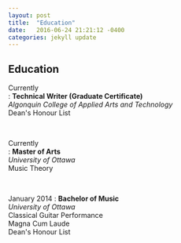 ```yaml
---
layout: post
title:  "Education"
date:   2016-06-24 21:21:12 -0400
categories: jekyll update
---
```

## Education   

Currently  
:    **Technical Writer (Graduate Certificate)**  
*Algonquin College of Applied Arts and Technology*  
Dean's Honour List  

&nbsp;

Currently  
:    **Master of Arts**  
*University of Ottawa*  
Music Theory  

&nbsp;

January 2014
:    **Bachelor of Music**  
*University of Ottawa*  
Classical Guitar Performance  
Magna Cum Laude  
Dean's Honour List  
